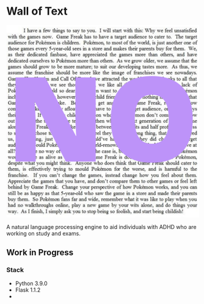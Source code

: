 # Wall of Text

![main image](img/wallOfText.png)

A natural language processing engine to aid individuals with ADHD who are working on study and exams.

## Work in Progress

### Stack

- Python 3.9.0
- Flask 1.1.2
- 

